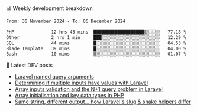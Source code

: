 📊 Weekly development breakdown
<!--START_SECTION:waka-->

```txt
From: 30 November 2024 - To: 06 December 2024

PHP              12 hrs 45 mins  ███████████████████▒░░░░░   77.18 %
Other            2 hrs 1 min     ███░░░░░░░░░░░░░░░░░░░░░░   12.29 %
SQL              44 mins         █░░░░░░░░░░░░░░░░░░░░░░░░   04.53 %
Blade Template   39 mins         █░░░░░░░░░░░░░░░░░░░░░░░░   04.00 %
Bash             10 mins         ▒░░░░░░░░░░░░░░░░░░░░░░░░   01.07 %
```

<!--END_SECTION:waka-->

📕 Latest DEV posts
<!-- BLOG-POST-LIST:START -->
- [Laravel named query arguments](https://dev.to/michaelvickersuk/laravel-named-query-arguments-28kd)
- [Determining if multiple inputs have values with Laravel](https://dev.to/michaelvickersuk/determining-if-multiple-inputs-have-values-with-laravel-km6)
- [Array inputs validation and the N+1 query problem in Laravel](https://dev.to/michaelvickersuk/array-inputs-validation-and-the-n1-query-problem-in-laravel-2agb)
- [Array initialisation and key data types in PHP](https://dev.to/michaelvickersuk/array-initialisation-and-key-data-types-in-php-1e5b)
- [Same string, different output... how Laravel&#39;s slug &amp; snake helpers differ](https://dev.to/michaelvickersuk/same-string-different-output-how-laravels-slug-snake-helpers-differ-1ccj)
<!-- BLOG-POST-LIST:END -->

